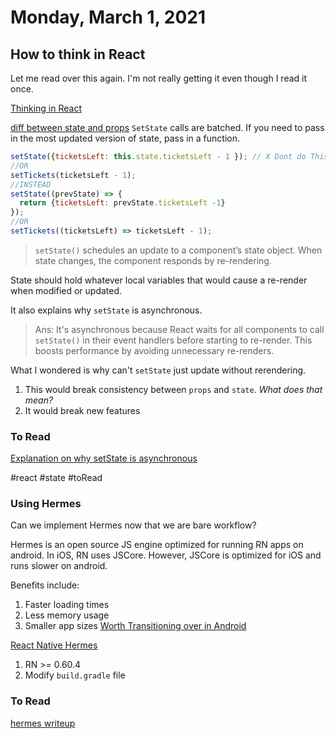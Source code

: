 # Monday, March 1, 2021


## How to think in React

Let me read over this again. I'm not really getting it even though I read it once.

[Thinking in React](https://reactjs.org/docs/thinking-in-react.html)


[diff between state and props](https://reactjs.org/docs/faq-state.html#what-is-the-difference-between-state-and-props)
`SetState` calls are batched. If you need to pass in the most updated version of state, pass in a function.

```javascript
setState({ticketsLeft: this.state.ticketsLeft - 1 }); // X Dont do This
//OR
setTickets(ticketsLeft - 1);
//INSTEAD
setState((prevState) => {
  return {ticketsLeft: prevState.ticketsLeft -1}
});
//OR
setTickets((ticketsLeft) => ticketsLeft - 1);
```

> `setState()` schedules an update to a component’s state object. When state changes, the component responds by re-rendering.

State should hold whatever local variables that would cause a re-render when modified or updated.

It also explains why `setState` is asynchronous.
> Ans: It's asynchronous because React waits for all components to call `setState()` in their event handlers before starting to re-render. This boosts performance by avoiding unnecessary re-renders.

What I wondered is why can't `setState` just update without rerendering.
1. This would break consistency between `props` and `state`. *What does that mean?*
2. It would break new features

### To Read
[Explanation on why setState is asynchronous](https://github.com/facebook/react/issues/11527#issuecomment-360199710)

#react #state #toRead

### Using Hermes

Can we implement Hermes now that we are bare workflow?

Hermes is an open source JS engine optimized for running RN apps on android. In iOS, RN uses JSCore. However, JSCore is optimized for iOS and runs slower on android.

Benefits include:
1. Faster loading times
2. Less memory usage
3. Smaller app sizes
[Worth Transitioning over in Android](https://github.com/facebook/hermes/issues/79)

[React Native Hermes](https://reactnative.dev/docs/hermes)

1. RN >= 0.60.4
2. Modify `build.gradle` file

### To Read
[hermes writeup](https://dev.to/godswillokokon/react-native-what-you-need-to-know-about-hermes-4lhn)